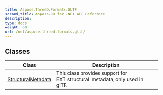 ```yaml
---
title: Aspose.ThreeD.Formats.GLTF
second_title: Aspose.3D for .NET API Reference
description: 
type: docs
weight: 60
url: /net/aspose.threed.formats.gltf/
---
```



## Classes

| Class | Description |
| --- | --- |
| [StructuralMetadata](./structuralmetadata/) | This class provides support for EXT_structural_metadata, only used in glTF. |


